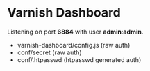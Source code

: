 # Varnish Dashboard

Listening on port **6884** with user **admin**:**admin**.

* varnish-dashboard/config.js (raw auth)
* conf/secret (raw auth)
* conf/.htpasswd (htpasswd generated auth)
